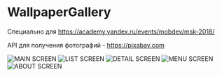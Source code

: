 # WallpaperGallery

Специально для <https://academy.yandex.ru/events/mobdev/msk-2018/>

API для получения фотографий - https://pixabay.com

![MAIN SCREEN](images/0.png?raw=true "Title")
![LIST SCREEN](images/1.png?raw=true "Title")
![DETAIL SCREEN](images/2.png?raw=true "Title")
![MENU SCREEN](images/3.png?raw=true "Title")
![ABOUT SCREEN](images/4.png?raw=true "Title")


